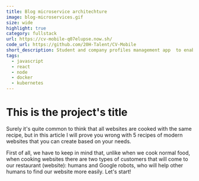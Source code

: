 ```yaml
---
title: Blog microservice architechture
image: blog-microservices.gif
size: wide
highlight: true
category: fullstack
url: https://cv-mobile-q07elupse.now.sh/
code_url: https://github.com/20H-Talent/CV-Mobile
short_description: Student and company profiles management app  to enable connections creating new job opportunities.
tags:
  - javascript
  - react
  - node
  - docker
  - kubernetes
---
```


# This is the project's title

Surely it's quite common to think that all websites are cooked with the same recipe, but in this article I will prove you wrong with 5 recipes of modern websites that you can create based on your needs.

First of all, we have to keep in mind that, unlike when we cook normal food, when cooking websites there are two types of customers that will come to our restaurant (website): humans and Google robots, who will help other humans to find our website more easily. Let's start!
